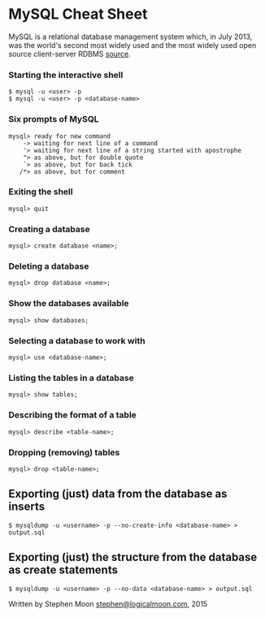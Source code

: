 # MySQL Cheat Sheet

MySQL is a relational database management system which, in July 2013, was 
the world's second most widely used and the most widely used open
source client-server RDBMS [source](https://en.wikipedia.org/wiki/MySQL).

### Starting the interactive shell
```
$ mysql -u <user> -p
$ mysql -u <user> -p <database-name>
```

### Six prompts of MySQL
```
mysql> ready for new command
    -> waiting for next line of a command
    '> waiting for next line of a string started with apostrophe
    "> as above, but for double quote
    `> as above, but for back tick
   /*> as above, but for comment
```

### Exiting the shell
```
mysql> quit
```

### Creating a database
```
mysql> create database <name>;
```

### Deleting a database
```
mysql> drop database <name>;
```

### Show the databases available
```
mysql> show databases;
```

### Selecting a database to work with
```
mysql> use <database-name>;
```

### Listing the tables in a database
```
mysql> show tables;
```

### Describing the format of a table
```
mysql> describe <table-name>;
```

### Dropping (removing) tables
```
mysql> drop <table-name>;
```

## Exporting (just) data from the database as inserts
```
$ mysqldump -u <username> -p --no-create-info <database-name> > output.sql
```

## Exporting (just) the structure from the database as create statements
```
$ mysqldump -u <username> -p --no-data <database-name> > output.sql
```


Written by Stephen Moon stephen@logicalmoon.com, 2015
